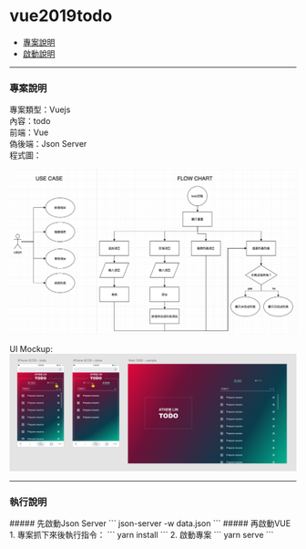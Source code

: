 # vue2019todo
* [專案說明](#1)
* [啟動說明](#2)
---
<h3 id="1">專案說明</h3>
專案類型：Vuejs</br>
內容：todo</br>
前端：Vue</br>
偽後端：Json Server</br>
程式圖： 

![use case & flow chart](/document/usecase.png) 

UI Mockup:
![UI Mockup](/document/UI_MOCKUP.png)

---
<h3 id="2">執行說明</h3>
##### 先啟動Json Server
```
json-server -w data.json
```
##### 再啟動VUE
1. 專案抓下來後執行指令：
```
yarn install
```
2. 啟動專案
```
yarn serve
```
